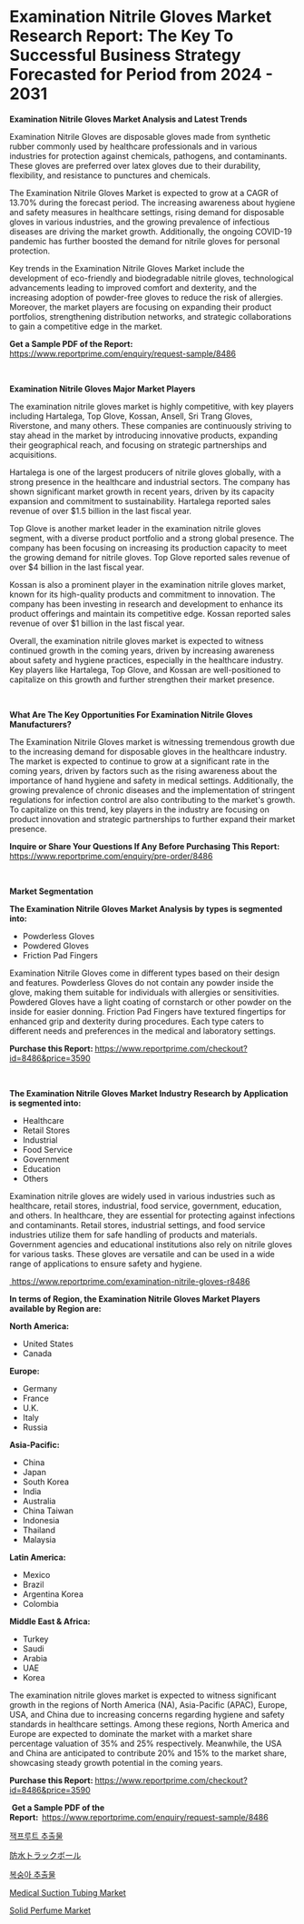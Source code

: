 <p><h1>Examination Nitrile Gloves Market Research Report: The Key To Successful Business Strategy Forecasted for Period from 2024 - 2031</h1></p><p><strong>Examination Nitrile Gloves Market Analysis and Latest Trends</strong></p>
<p><p>Examination Nitrile Gloves are disposable gloves made from synthetic rubber commonly used by healthcare professionals and in various industries for protection against chemicals, pathogens, and contaminants. These gloves are preferred over latex gloves due to their durability, flexibility, and resistance to punctures and chemicals.</p><p>The Examination Nitrile Gloves Market is expected to grow at a CAGR of 13.70% during the forecast period. The increasing awareness about hygiene and safety measures in healthcare settings, rising demand for disposable gloves in various industries, and the growing prevalence of infectious diseases are driving the market growth. Additionally, the ongoing COVID-19 pandemic has further boosted the demand for nitrile gloves for personal protection.</p><p>Key trends in the Examination Nitrile Gloves Market include the development of eco-friendly and biodegradable nitrile gloves, technological advancements leading to improved comfort and dexterity, and the increasing adoption of powder-free gloves to reduce the risk of allergies. Moreover, the market players are focusing on expanding their product portfolios, strengthening distribution networks, and strategic collaborations to gain a competitive edge in the market.</p></p>
<p><strong>Get a Sample PDF of the Report:&nbsp;</strong> <a href="https://www.reportprime.com/enquiry/request-sample/8486">https://www.reportprime.com/enquiry/request-sample/8486</a></p>
<p>&nbsp;</p>
<p><strong>Examination Nitrile Gloves Major Market Players</strong></p>
<p><p>The examination nitrile gloves market is highly competitive, with key players including Hartalega, Top Glove, Kossan, Ansell, Sri Trang Gloves, Riverstone, and many others. These companies are continuously striving to stay ahead in the market by introducing innovative products, expanding their geographical reach, and focusing on strategic partnerships and acquisitions.</p><p>Hartalega is one of the largest producers of nitrile gloves globally, with a strong presence in the healthcare and industrial sectors. The company has shown significant market growth in recent years, driven by its capacity expansion and commitment to sustainability. Hartalega reported sales revenue of over $1.5 billion in the last fiscal year.</p><p>Top Glove is another market leader in the examination nitrile gloves segment, with a diverse product portfolio and a strong global presence. The company has been focusing on increasing its production capacity to meet the growing demand for nitrile gloves. Top Glove reported sales revenue of over $4 billion in the last fiscal year.</p><p>Kossan is also a prominent player in the examination nitrile gloves market, known for its high-quality products and commitment to innovation. The company has been investing in research and development to enhance its product offerings and maintain its competitive edge. Kossan reported sales revenue of over $1 billion in the last fiscal year.</p><p>Overall, the examination nitrile gloves market is expected to witness continued growth in the coming years, driven by increasing awareness about safety and hygiene practices, especially in the healthcare industry. Key players like Hartalega, Top Glove, and Kossan are well-positioned to capitalize on this growth and further strengthen their market presence.</p></p>
<p>&nbsp;</p>
<p><strong>What Are The Key Opportunities For Examination Nitrile Gloves Manufacturers?</strong></p>
<p><p>The Examination Nitrile Gloves market is witnessing tremendous growth due to the increasing demand for disposable gloves in the healthcare industry. The market is expected to continue to grow at a significant rate in the coming years, driven by factors such as the rising awareness about the importance of hand hygiene and safety in medical settings. Additionally, the growing prevalence of chronic diseases and the implementation of stringent regulations for infection control are also contributing to the market's growth. To capitalize on this trend, key players in the industry are focusing on product innovation and strategic partnerships to further expand their market presence.</p></p>
<p><strong>Inquire or Share Your Questions If Any Before Purchasing This Report:</strong> <a href="https://www.reportprime.com/enquiry/pre-order/8486">https://www.reportprime.com/enquiry/pre-order/8486</a></p>
<p>&nbsp;</p>
<p><strong>Market Segmentation</strong></p>
<p><strong>The Examination Nitrile Gloves Market Analysis by types is segmented into:</strong></p>
<p><ul><li>Powderless Gloves</li><li>Powdered Gloves</li><li>Friction Pad Fingers</li></ul></p>
<p><p>Examination Nitrile Gloves come in different types based on their design and features. Powderless Gloves do not contain any powder inside the glove, making them suitable for individuals with allergies or sensitivities. Powdered Gloves have a light coating of cornstarch or other powder on the inside for easier donning. Friction Pad Fingers have textured fingertips for enhanced grip and dexterity during procedures. Each type caters to different needs and preferences in the medical and laboratory settings.</p></p>
<p><strong>Purchase this Report:&nbsp;</strong><a href="https://www.reportprime.com/checkout?id=8486&price=3590">https://www.reportprime.com/checkout?id=8486&price=3590</a></p>
<p>&nbsp;</p>
<p><strong>The Examination Nitrile Gloves Market Industry Research by Application is segmented into:</strong></p>
<p><ul><li>Healthcare</li><li>Retail Stores</li><li>Industrial</li><li>Food Service</li><li>Government</li><li>Education</li><li>Others</li></ul></p>
<p><p>Examination nitrile gloves are widely used in various industries such as healthcare, retail stores, industrial, food service, government, education, and others. In healthcare, they are essential for protecting against infections and contaminants. Retail stores, industrial settings, and food service industries utilize them for safe handling of products and materials. Government agencies and educational institutions also rely on nitrile gloves for various tasks. These gloves are versatile and can be used in a wide range of applications to ensure safety and hygiene.</p></p>
<p><a href="https://www.reportprime.com/examination-nitrile-gloves-r8486">&nbsp;https://www.reportprime.com/examination-nitrile-gloves-r8486</a></p>
<p><strong>In terms of Region, the Examination Nitrile Gloves Market Players available by Region are:</strong></p>
<p>
    <p> <strong> North America: </strong>
        <ul>
            <li>United States</li>
            <li>Canada</li>
        </ul>
        </p> 
    <p> <strong> Europe: </strong>
        <ul>
            <li>Germany</li>
            <li>France</li>
            <li>U.K.</li>
            <li>Italy</li>
            <li>Russia</li>
        </ul>
        </p> 
    <p> <strong> Asia-Pacific: </strong>
        <ul>
            <li>China</li>
            <li>Japan</li>
            <li>South Korea</li>
            <li>India</li>
            <li>Australia</li>
            <li>China Taiwan</li>
            <li>Indonesia</li>
            <li>Thailand</li>
            <li>Malaysia</li>
        </ul>
        </p> 
    <p> <strong> Latin America: </strong>
        <ul>
            <li>Mexico</li>
            <li>Brazil</li>
            <li>Argentina Korea</li>
            <li>Colombia</li>
        </ul>
        </p> 
    <p> <strong> Middle East & Africa: </strong>
        <ul>
            <li>Turkey</li>
            <li>Saudi</li>
            <li>Arabia</li>
            <li>UAE</li>
            <li>Korea</li>
        </ul>
    </p>
    </p>
<p><p>The examination nitrile gloves market is expected to witness significant growth in the regions of North America (NA), Asia-Pacific (APAC), Europe, USA, and China due to increasing concerns regarding hygiene and safety standards in healthcare settings. Among these regions, North America and Europe are expected to dominate the market with a market share percentage valuation of 35% and 25% respectively. Meanwhile, the USA and China are anticipated to contribute 20% and 15% to the market share, showcasing steady growth potential in the coming years.</p></p>
<p><strong>Purchase this Report: </strong><a href="https://www.reportprime.com/checkout?id=8486&price=3590">https://www.reportprime.com/checkout?id=8486&price=3590</a></p>
<p>&nbsp;<strong>Get a Sample PDF of the Report:&nbsp;&nbsp;</strong><a href="https://www.reportprime.com/enquiry/request-sample/8486">https://www.reportprime.com/enquiry/request-sample/8486</a></p>
<p><strong></strong></p>
<p><p><a href="https://github.com/wallacBahrtyinger567686/Market-Research-Report-List-1/blob/main/641910173128.md">잭프루트 추출물</a></p><p><a href="https://github.com/kegley4963/Market-Research-Report-List-1/blob/main/676997277373.md">防水トラックボール</a></p><p><a href="https://github.com/AidenReinger/Market-Research-Report-List-1/blob/main/972071173129.md">복숭아 추출물</a></p><p><a href="https://github.com/AndreanneHane2023/Market-Research-Report-List-1/blob/main/medical-suction-tubing-market.md">Medical Suction Tubing Market</a></p><p><a href="https://issuu.com/reportprime-2/docs/solid-perfume-market-size-2030.pptx">Solid Perfume Market</a></p></p>